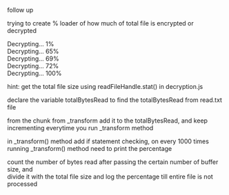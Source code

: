 follow up<br>

trying to create  % loader of how much of total file is encrypted or decrypted <br>

Decrypting... 1%  <br>
Decrypting... 65%  <br>
Decrypting... 69%  <br>
Decrypting... 72%  <br>
Decrypting... 100%  <br>

hint: get the total file size using readFileHandle.stat() in decryption.js <br>

declare the variable totalBytesRead to find the totalBytesRead from read.txt file <br>

from the chunk from _transform add it to the totalBytesRead, and keep incrementing everytime you run _transform method <br>

in _transform() method add if statement checking, on every 1000 times running _transform()  method need to print the percentage <br>



count the number of bytes read after passing the certain number of buffer size, and <br>
divide it with the total file size and log the percentage till entire file is not processed <br>

